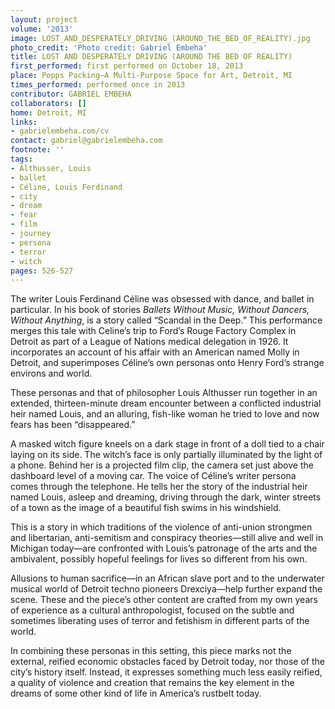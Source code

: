 ```yaml
---
layout: project
volume: '2013'
image: LOST_AND_DESPERATELY_DRIVING_(AROUND_THE_BED_OF_REALITY).jpg
photo_credit: 'Photo credit: Gabriel Embeha'
title: LOST AND DESPERATELY DRIVING (AROUND THE BED OF REALITY)
first_performed: first performed on October 18, 2013
place: Popps Packing—A Multi-Purpose Space for Art, Detroit, MI
times_performed: performed once in 2013
contributor: GABRIEL EMBEHA
collaborators: []
home: Detroit, MI
links:
- gabrielembeha.com/cv
contact: gabriel@gabrielembeha.com
footnote: ''
tags:
- Althusser, Louis
- ballet
- Céline, Louis Ferdinand
- city
- dream
- fear
- film
- journey
- persona
- terror
- witch
pages: 526-527
---
```


The writer Louis Ferdinand Céline was obsessed with dance, and ballet in particular. In his book of stories _Ballets Without Music, Without Dancers, Without Anything_, is a story called “Scandal in the Deep.” This performance merges this tale with Celine’s trip to Ford’s Rouge Factory Complex in Detroit as part of a League of Nations medical delegation in 1926. It incorporates an account of his affair with an American named Molly in Detroit, and superimposes Céline’s own personas onto Henry Ford’s strange environs and world.

These personas and that of philosopher Louis Althusser run together in an extended, thirteen-minute dream encounter between a conflicted industrial heir named Louis, and an alluring, fish-like woman he tried to love and now fears has been “disappeared.”

A masked witch figure kneels on a dark stage in front of a doll tied to a chair laying on its side. The witch’s face is only partially illuminated by the light of a phone. Behind her is a projected film clip, the camera set just above the dashboard level of a moving car. The voice of Céline’s writer persona comes through the telephone. He tells her the story of the industrial heir named Louis, asleep and dreaming, driving through the dark, winter streets of a town as the image of a beautiful fish swims in his windshield.

This is a story in which traditions of the violence of anti-union strongmen and libertarian, anti-semitism and conspiracy theories—still alive and well in Michigan today—are  confronted with Louis’s patronage of the arts and the ambivalent, possibly hopeful feelings for lives so different from his own.

Allusions to human sacrifice—in an African slave port and to the underwater musical world of Detroit techno pioneers Drexciya—help further expand the scene. These and the piece’s other content are crafted from my own years of experience as a cultural anthropologist, focused on the subtle and sometimes liberating uses of terror and fetishism in different parts of the world.

In combining these personas in this setting, this piece marks not the external, reified economic obstacles faced by Detroit today, nor those of the city’s history itself. Instead, it expresses something much less easily reified, a quality of violence and creation that remains the key element in the dreams of some other kind of life in America’s rustbelt today.
